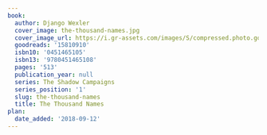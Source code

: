 ```yaml
---
book:
  author: Django Wexler
  cover_image: the-thousand-names.jpg
  cover_image_url: https://i.gr-assets.com/images/S/compressed.photo.goodreads.com/books/1355441268l/15810910._SX98_.jpg
  goodreads: '15810910'
  isbn10: '0451465105'
  isbn13: '9780451465108'
  pages: '513'
  publication_year: null
  series: The Shadow Campaigns
  series_position: '1'
  slug: the-thousand-names
  title: The Thousand Names
plan:
  date_added: '2018-09-12'
---
```

